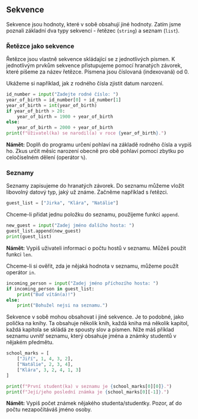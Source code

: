 ## Sekvence

Sekvence jsou hodnoty, které v sobě obsahují jiné hodnoty. Zatím jsme poznali základní dva typy sekvencí - řetězec (`string`) a seznam (`list`).

### Řetězce jako sekvence

Řetězce jsou vlastně sekvence skládající se z jednotlivých písmen. K jednotlivým prvkům sekvence přistupujeme pomocí hranatých závorek, které píšeme za název řetězce. Písmena jsou číslovaná (indexovaná) od 0.

Ukážeme si například, jak z rodného čísla zjistit datum narození.

```py
id_number = input("Zadejte rodné číslo: ")
year_of_birth = id_number[0] + id_number[1]
year_of_birth = int(year_of_birth)
if year_of_birth > 20:
    year_of_birth = 1900 + year_of_birth
else:
    year_of_birth = 2000 + year_of_birth
print(f"Uživatel(ka) se narodil(a) v roce {year_of_birth}.")
```

**Námět:** Doplň do programu určení pohlaví na základě rodného čísla a vypiš ho. Zkus určit měsíc narození obecně pro obě pohlaví pomocí zbytku po celočíselném dělení (operátor `%`).

### Seznamy

Seznamy zapisujeme do hranatých závorek. Do seznamu můžeme vložit libovolný datový typ, jaký už známe. Začněme například s řetězci.

```py
guest_list = ["Jirka", "Klára", "Natálie"]
```

Chceme-li přidat jednu položku do seznamu, použijeme funkci `append`.

```py
new_guest = input("Zadej jméno dalšího hosta: ")
guest_list.append(new_guest)
print(guest_list)
```

**Námět:** Vypiš uživateli informaci o počtu hostů v seznamu. Můžeš použít funkci `len`.

Chceme-li si ověřit, zda je nějaká hodnota v seznamu, můžeme použít operátor `in`.

```py
incoming_person = input("Zadej jméno příchozího hosta: ")
if incoming_person in guest_list:
    print("Buď vítán(a)!")
else:
    print("Bohužel nejsi na seznamu.")
```

Sekvence v sobě mohou obsahovat i jiné sekvence. Je to podobné, jako polička na knihy. Ta obsahuje několik knih, každá kniha má několik kapitol, každá kapitola se skládá ze spousty slov a písmen. Níže máš příklad seznamu uvnitř seznamu, který obsahuje jména a známky studentů v nějakém předmětu.

```py
school_marks = [
    ["Jiří", 1, 4, 3, 2],
    ["Natálie", 2, 3, 4],
    ["Klára", 3, 2, 4, 1, 3]
]

print(f"První student(ka) v seznamu je {school_marks[0][0]}.")
print(f"Její/jeho poslední známka je {school_marks[0][-1]}.")
```

**Námět:** Vypiš počet známek nějakého studenta/studentky. Pozor, ať do počtu nezapočítáváš jméno osoby.
